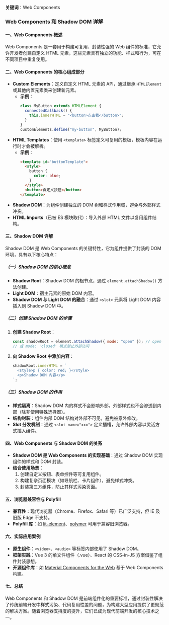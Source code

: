 **关键词**：Web Components

### Web Components 和 Shadow DOM 详解

#### 一、Web Components 概述

Web Components 是一套用于构建可复用、封装性强的 Web 组件的标准，它允许开发者创建自定义 HTML 元素，这些元素具有独立的功能、样式和行为，可在不同项目中重复使用。

#### 二、Web Components 的核心组成部分

- **Custom Elements**：定义自定义 HTML 元素的 API，通过继承 `HTMLElement` 或其他内置元素类来创建新元素。
  - **示例**：
    ```javascript
    class MyButton extends HTMLElement {
      connectedCallback() {
        this.innerHTML = "<button>点击我</button>";
      }
    }
    customElements.define("my-button", MyButton);
    ```
- **HTML Templates**：使用 `<template>` 标签定义可复用的模板，模板内容在运行时才会被解析。
  - **示例**：
    ```html
    <template id="buttonTemplate">
      <style>
        button {
          color: blue;
        }
      </style>
      <button>自定义按钮</button>
    </template>
    ```
- **Shadow DOM**：为组件创建独立的 DOM 树和样式作用域，避免与外部样式冲突。
- **HTML Imports**（已被 ES 模块取代）：导入外部 HTML 文件以复用组件结构。

#### 三、Shadow DOM 详解

Shadow DOM 是 Web Components 的关键特性，它为组件提供了封装的 DOM 环境，具有以下核心特点：

##### （一）Shadow DOM 的核心概念

- **Shadow Root**：Shadow DOM 的根节点，通过 `element.attachShadow()` 方法创建。
- **Light DOM**：宿主元素的原始 DOM 内容。
- **Shadow DOM 与 Light DOM 的融合**：通过 `<slot>` 元素将 Light DOM 内容插入到 Shadow DOM 中。

##### （二）创建 Shadow DOM 的步骤

1. **创建 Shadow Root**：
   ```javascript
   const shadowRoot = element.attachShadow({ mode: "open" }); // open 模式允许外部访问 shadowRoot
   // 或 mode: 'closed' 模式禁止外部访问
   ```
2. **向 Shadow Root 中添加内容**：
   ```javascript
   shadowRoot.innerHTML = `
     <style>p { color: red; }</style>
     <p>Shadow DOM 内容</p>
   `;
   ```

##### （三）Shadow DOM 的作用

- **样式隔离**：Shadow DOM 内的样式不会影响外部，外部样式也不会渗透到内部（除非使用特殊选择器）。
- **结构封装**：组件内部 DOM 结构对外部不可见，避免被意外修改。
- **Slot 分发机制**：通过 `<slot name="xxx">` 定义插槽，允许外部内容以灵活方式插入组件。

#### 四、Web Components 与 Shadow DOM 的关系

- **Shadow DOM 是 Web Components 的实现基础**：通过 Shadow DOM 实现组件的样式和 DOM 封装。
- **结合使用场景**：
  1. 创建自定义按钮、表单控件等可复用组件。
  2. 构建复杂页面模块（如导航栏、卡片组件），避免样式冲突。
  3. 封装第三方组件，防止其样式污染页面。

#### 五、浏览器兼容性与 Polyfill

- **兼容性**：现代浏览器（Chrome、Firefox、Safari 等）已广泛支持，但 IE 及旧版 Edge 不支持。
- **Polyfill 库**：如 [lit-element](https://lit.dev/)、[polymer](https://www.polymer-project.org/) 可用于兼容旧浏览器。

#### 六、实际应用案例

- **原生组件**：`<video>`、`<audio>` 等标签内部使用了 Shadow DOM。
- **框架实践**：Vue 3 的单文件组件（.vue）、React 的 CSS-in-JS 方案借鉴了组件封装思想。
- **开源组件库**：如 [Material Components for the Web](https://material.io/components/web) 基于 Web Components 构建。

#### 七、总结

Web Components 和 Shadow DOM 是前端组件化的重要标准，通过封装性解决了传统前端开发中样式污染、代码复用性差的问题，为构建大型应用提供了更规范的解决方案。随着浏览器支持度的提升，它们已成为现代前端开发的核心技术之一。
